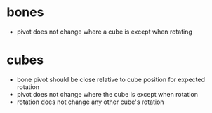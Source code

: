 # bones

- pivot does not change where a cube is except when rotating

# cubes

- bone pivot should be close relative to cube position for expected rotation
- pivot does not change where the cube is except when rotation
- rotation does not change any other cube's rotation

